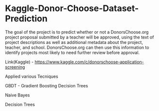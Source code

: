 # Kaggle-Donor-Choose-Dataset-Prediction
The goal of the project is to predict whether or not a DonorsChoose.org project proposal submitted by a teacher will be approved, using the text of project descriptions as well as additional metadata about the project, teacher, and school. DonorsChoose.org can then use this information to identify projects most likely to need further review before approval.

Link(Kaggle) - https://www.kaggle.com/c/donorschoose-application-screening

Applied various Tecniques

GBDT - Gradient Boosting Decision Trees

Naive Bayes

Decision Trees
